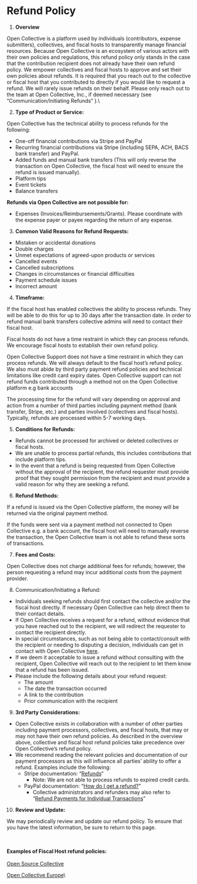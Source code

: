 # Refund Policy

1. **Overview**

Open Collective is a platform used by individuals (contributors, expense submitters), collectives, and fiscal hosts to transparently manage financial resources. Because Open Collective is an ecosystem of various actors with their own policies and regulations, this refund policy only stands in the case that the contribution recipient does not already have their own refund policy. We empower collectives and fiscal hosts to approve and set their own policies about refunds. It is required that you reach out to the collective or fiscal host that you contributed to directly if you would like to request a refund. We will rarely issue refunds on their behalf. Please only reach out to the team at Open Collective, Inc., if deemed necessary (see “Communication/Initiating Refunds” ).\


2. **Type of Product or Service:**

Open Collective has the technical ability to process refunds for the following:

* One-off financial contributions via Stripe and PayPal
* Recurring financial contributions via Stripe (including SEPA, ACH, BACS bank transfer) and PayPal.
* Added funds and manual bank transfers (This will only reverse the transaction on Open Collective, the fiscal host will need to ensure the refund is issued manually).
* Platform tips
* Event tickets
* Balance transfers

**Refunds via Open Collective are not possible for:**

* Expenses (Invoices/Reimbursements/Grants). Please coordinate with the expense payer or payee regarding the return of any expense.

3. **Common Valid Reasons for Refund Requests:**

* Mistaken or accidental donations
* Double charges
* Unmet expectations of agreed-upon products or services
* Cancelled events
* Cancelled subscriptions
* Changes in circumstances or financial difficulties
* Payment schedule issues
* Incorrect amount

4. **Timeframe:**

If the fiscal host has enabled collectives the ability to process refunds. They will be able to do this for up to 30 days after the transaction date. In order to refund manual bank transfers collective admins will need to contact their fiscal host.

Fiscal hosts do not have a time restraint in which they can process refunds. We encourage fiscal hosts to establish their own refund policy.

Open Collective Support does not have a time restraint in which they can process refunds. We will always default to the fiscal host’s refund policy. We also must abide by third party payment refund policies and technical limitations like credit card expiry dates. Open Collective support can not refund funds contributed through a method not on the Open Collective platform e.g bank accounts

The processing time for the refund will vary depending on approval and action from a number of third parties including payment method (bank transfer, Stripe, etc.) and parties involved (collectives and fiscal hosts). Typically, refunds are processed within 5-7 working days.

5. **Conditions for Refunds:**

* Refunds cannot be processed for archived or deleted collectives or fiscal hosts.
* We are unable to process partial refunds, this includes contributions that include platform tips.
* In the event that a refund is being requested from Open Collective without the approval of the recipient, the refund requester must provide proof that they sought permission from the recipient and must provide a valid reason for why they are seeking a refund.

6. **Refund Methods:**

If a refund is issued via the Open Collective platform, the money will be returned via the original payment method.

If the funds were sent via a payment method not connected to Open Collective e.g. a bank account, the fiscal host will need to manually reverse the transaction, the Open Collective team is not able to refund these sorts of transactions.

7. **Fees and Costs:**

Open Collective does not charge additional fees for refunds; however, the person requesting a refund may incur additional costs from the payment provider.

8. Communication/Initiating a Refund:

* Individuals seeking refunds should first contact the collective and/or the fiscal host directly. If necessary Open Collective can help direct them to their contact details.
* If Open Collective receives a request for a refund, without evidence that you have reached out to the recipient, we will redirect the requester to contact the recipient directly.
* In special circumstances, such as not being able to contact/consult with the recipient or needing to disputing a decision, individuals can get in contact with Open Collective [here](https://opencollective.com/contact).
* If we deem it acceptable to issue a refund without consulting with the recipient, Open Collective will reach out to the recipient to let them know that a refund has been issued.
* Please include the following details about your refund request:
  * The amount
  * The date the transaction occurred
  * A link to the contribution
  * Prior communication with the recipient

9. **3rd Party Considerations:**

* Open Collective exists in collaboration with a number of other parties including payment processors, collectives, and fiscal hosts, that  may or may not have their own refund policies. As described in the overview above, collective and fiscal host refund policies take precedence over Open Collective’s refund policy.
* We recommend reading the relevant policies and documentation of our payment processors as this will influence all parties’ ability to offer a refund. Examples include the following:
  * Stripe documentation: “[Refunds](https://support.stripe.com/topics/refunds)“&#x20;
    * Note: We are not able to process refunds to expired credit cards.
  * PayPal documentation: “[How do I get a refund?](https://www.paypal.com/us/cshelp/article/how-do-i-get-a-refund-help100)”&#x20;
    * Collective administrators and refunders may also refer to “[Refund Payments for Individual Transactions](https://developer.paypal.com/api/nvp-soap/paypal-payments-standard/admin/refunds/)”

10. **Review and Update:**

We may periodically review and update our refund policy. To ensure that you have the latest information, be sure to return to this page.

\
\
**Examples of Fiscal Host refund policies:**\
\
[Open Source Collective](https://docs.oscollective.org/faq/expenses#can-i-refund-a-donation-or-get-a-refund-for-one-i-have-made)

[Open Collective Europe](https://docs.opencollective.com/oceurope/how-it-works/financial-contributions-how-to-donate/refunds)\
